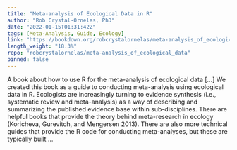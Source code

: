 ```yaml
---
title: "Meta-analysis of Ecological Data in R"
author: "Rob Crystal-Ornelas, PhD"
date: "2022-01-15T01:31:42Z"
tags: [Meta-Analysis, Guide, Ecology]
link: "https://bookdown.org/robcrystalornelas/meta-analysis_of_ecological_data/"
length_weight: "18.3%"
repo: "robcrystalornelas/meta-analysis_of_ecological_data"
pinned: false
---
```


A book about how to use R for the meta-analysis of ecological data [...] We created this book as a guide to conducting meta-analysis using ecological data in R. Ecologists are increasingly turning to evidence synthesis (i.e., systematic review and meta-analysis) as a way of describing and summarizing the published evidence base within sub-disciplines. There are helpful books that provide the theory behind meta-research in ecology (Koricheva, Gurevitch, and Mengersen 2013). There are also more technical guides that provide the R code for conducting meta-analyses, but these are typically built ...
